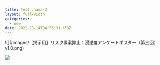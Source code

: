 ```yaml
---
title: Test chama-3
layout: full-width
categories:
  - new
date: 2022-10-14T04:55:31.653Z
---
```

<!--StartFragment-->

!\[](/images/【掲示用】リスク事案抑止：浸透度アンケートポスター（第三回）v1.0.png)

<!--EndFragment-->

![](![](/images/【掲示用】リスク事案抑止：浸透度アンケートポスター（第三回）v1.0.png))